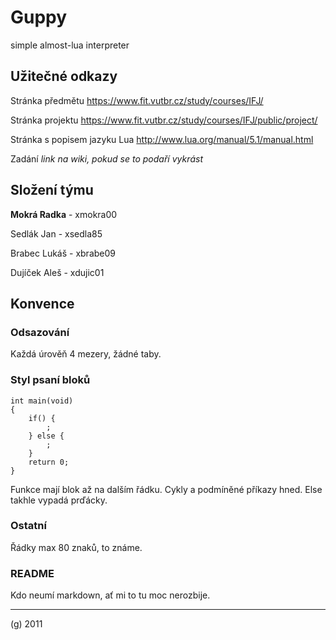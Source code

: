 Guppy
=====

simple almost-lua interpreter


Užitečné odkazy
---------------

Stránka předmětu https://www.fit.vutbr.cz/study/courses/IFJ/

Stránka projektu https://www.fit.vutbr.cz/study/courses/IFJ/public/project/

Stránka s popisem jazyku Lua http://www.lua.org/manual/5.1/manual.html

Zadání *link na wiki, pokud se to podaří vykrást*


Složení týmu
------------

**Mokrá Radka** - xmokra00

Sedlák Jan - xsedla85

Brabec Lukáš - xbrabe09

Dujíček Aleš - xdujic01


Konvence
--------

### Odsazování
Každá úrověň 4 mezery, žádné taby.

### Styl psaní bloků
    int main(void)
    {
        if() {
            ;
        } else {
            ;
        }
        return 0;
    }
Funkce mají blok až na dalším řádku. Cykly a podmíněné příkazy hned. Else takhle vypadá prďácky.

### Ostatní
Řádky max 80 znaků, to známe.


### README
Kdo neumí markdown, ať mi to tu moc nerozbije.

* * *

(g) 2011
